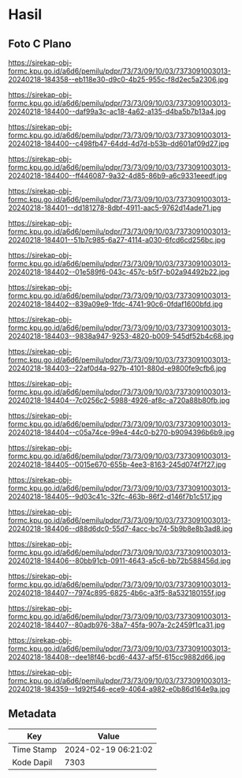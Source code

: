 # Hasil

## Foto C Plano

https://sirekap-obj-formc.kpu.go.id/a6d6/pemilu/pdpr/73/73/09/10/03/7373091003013-20240218-184358--eb118e30-d9c0-4b25-955c-f8d2ec5a2306.jpg

https://sirekap-obj-formc.kpu.go.id/a6d6/pemilu/pdpr/73/73/09/10/03/7373091003013-20240218-184400--daf99a3c-ac18-4a62-a135-d4ba5b7b13a4.jpg

https://sirekap-obj-formc.kpu.go.id/a6d6/pemilu/pdpr/73/73/09/10/03/7373091003013-20240218-184400--c498fb47-64dd-4d7d-b53b-dd601af09d27.jpg

https://sirekap-obj-formc.kpu.go.id/a6d6/pemilu/pdpr/73/73/09/10/03/7373091003013-20240218-184400--ff446087-9a32-4d85-86b9-a6c9331eeedf.jpg

https://sirekap-obj-formc.kpu.go.id/a6d6/pemilu/pdpr/73/73/09/10/03/7373091003013-20240218-184401--dd181278-8dbf-4911-aac5-9762d14ade71.jpg

https://sirekap-obj-formc.kpu.go.id/a6d6/pemilu/pdpr/73/73/09/10/03/7373091003013-20240218-184401--51b7c985-6a27-4114-a030-6fcd6cd256bc.jpg

https://sirekap-obj-formc.kpu.go.id/a6d6/pemilu/pdpr/73/73/09/10/03/7373091003013-20240218-184402--01e589f6-043c-457c-b5f7-b02a94492b22.jpg

https://sirekap-obj-formc.kpu.go.id/a6d6/pemilu/pdpr/73/73/09/10/03/7373091003013-20240218-184402--839a09e9-1fdc-4741-90c6-0fdaf1600bfd.jpg

https://sirekap-obj-formc.kpu.go.id/a6d6/pemilu/pdpr/73/73/09/10/03/7373091003013-20240218-184403--9838a947-9253-4820-b009-545df52b4c68.jpg

https://sirekap-obj-formc.kpu.go.id/a6d6/pemilu/pdpr/73/73/09/10/03/7373091003013-20240218-184403--22af0d4a-927b-4101-880d-e9800fe9cfb6.jpg

https://sirekap-obj-formc.kpu.go.id/a6d6/pemilu/pdpr/73/73/09/10/03/7373091003013-20240218-184404--7c0256c2-5988-4926-af8c-a720a88b80fb.jpg

https://sirekap-obj-formc.kpu.go.id/a6d6/pemilu/pdpr/73/73/09/10/03/7373091003013-20240218-184404--c05a74ce-99e4-44c0-b270-b9094396b6b9.jpg

https://sirekap-obj-formc.kpu.go.id/a6d6/pemilu/pdpr/73/73/09/10/03/7373091003013-20240218-184405--0015e670-655b-4ee3-8163-245d074f7f27.jpg

https://sirekap-obj-formc.kpu.go.id/a6d6/pemilu/pdpr/73/73/09/10/03/7373091003013-20240218-184405--9d03c41c-32fc-463b-86f2-d146f7b1c517.jpg

https://sirekap-obj-formc.kpu.go.id/a6d6/pemilu/pdpr/73/73/09/10/03/7373091003013-20240218-184406--d88d6dc0-55d7-4acc-bc74-5b9b8e8b3ad8.jpg

https://sirekap-obj-formc.kpu.go.id/a6d6/pemilu/pdpr/73/73/09/10/03/7373091003013-20240218-184406--80bb91cb-0911-4643-a5c6-bb72b588456d.jpg

https://sirekap-obj-formc.kpu.go.id/a6d6/pemilu/pdpr/73/73/09/10/03/7373091003013-20240218-184407--7974c895-6825-4b6c-a3f5-8a532180155f.jpg

https://sirekap-obj-formc.kpu.go.id/a6d6/pemilu/pdpr/73/73/09/10/03/7373091003013-20240218-184407--80adb976-38a7-45fa-907a-2c2459f1ca31.jpg

https://sirekap-obj-formc.kpu.go.id/a6d6/pemilu/pdpr/73/73/09/10/03/7373091003013-20240218-184408--dee18f46-bcd6-4437-af5f-615cc9882d66.jpg

https://sirekap-obj-formc.kpu.go.id/a6d6/pemilu/pdpr/73/73/09/10/03/7373091003013-20240218-184359--1d92f546-ece9-4064-a982-e0b86d164e9a.jpg


## Metadata

| Key        | Value               |
| ---------- | ------------------- |
| Time Stamp | 2024-02-19 06:21:02 |
| Kode Dapil | 7303                |




